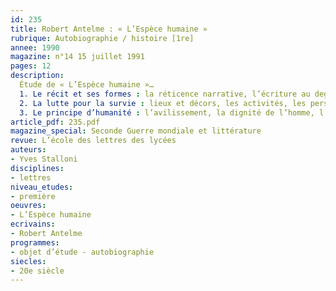 ```yaml
---
id: 235
title: Robert Antelme : « L’Espèce humaine »
rubrique: Autobiographie / histoire [1re]
annee: 1990
magazine: n°14 15 juillet 1991
pages: 12
description: 
  Étude de « L’Espèce humaine »…
  1. Le récit et ses formes : la réticence narrative, l’écriture au degré zéro, la brutalité verbale
  2. La lutte pour la survie : lieux et décors, les activités, les personnages
  3. Le principe d’humanité : l’avilissement, la dignité de l’homme, l’homme et la bête
article_pdf: 235.pdf
magazine_special: Seconde Guerre mondiale et littérature
revue: L’école des lettres des lycées
auteurs:
- Yves Stalloni
disciplines:
- lettres
niveau_etudes:
- première
oeuvres:
- L’Espèce humaine
ecrivains:
- Robert Antelme
programmes:
- objet d’étude - autobiographie
siecles:
- 20e siècle
---
```

